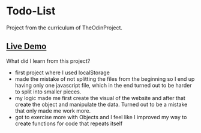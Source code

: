 # Todo-List

Project from the curriculum of TheOdinProject. 

## [Live Demo](https://vladius9512.github.io/Todo-List/)

What did I learn from this project?

* first project where I used localStorage
* made the mistake of not splitting the files from the beginning so I end up having only one javascript file, which in the end turned out to be harder to split into smaller pieces. 
* my logic made me first create the visual of the website and after that create the object and manipulate the data. Turned out to be a mistake that only made me work more. 
* got to exercise more with Objects and I feel like I improved my way to create functions for code that repeats itself
